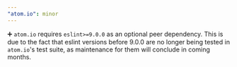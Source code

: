 ```yaml
---
"atom.io": minor
---
```


➕ `atom.io` requires `eslint>=9.0.0` as an optional peer dependency. This is due to the fact that eslint versions before 9.0.0 are no longer being tested in `atom.io`'s test suite, as maintenance for them will conclude in coming 
months.